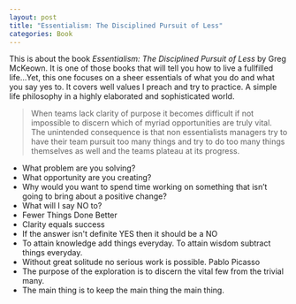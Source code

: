 ```yaml
---
layout: post
title: "Essentialism: The Disciplined Pursuit of Less"
categories: Book
---
```

This is about the book *Essentialism: The Disciplined Pursuit of Less* by Greg McKeown. It is one of those books that will tell you how to live a fullfilled life...Yet, this one focuses on a sheer essentials of what you do and what you say yes to. It covers well values I preach and try to practice. A simple life philosophy in a highly elaborated and sophisticated world. 

>   When teams lack clarity of purpose it becomes difficult if not impossible to discern which of myriad opportunities are truly vital. The unintended consequence is that non essentialists managers try to have their team pursuit too many things and try to do too many things themselves as well and the teams plateau at its progress.

*   What problem are you solving?
*   What opportunity are you creating?
*   Why would you want to spend time working on something that isn’t going to bring about a positive change?
*   What will I say NO to?
*   Fewer Things Done Better
*   Clarity equals success
*   If the answer isn't definite YES then it should be a NO
*   To attain knowledge add things everyday. To attain wisdom subtract things everyday.
*   Without great solitude no serious work is possible. Pablo Picasso
*   The purpose of the exploration is to discern the vital few from the trivial many.
*   The main thing is to keep the main thing the main thing.

